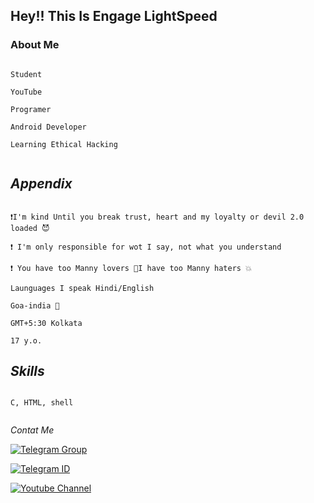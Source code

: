 ## Hey!! This Is Engage LightSpeed

### About Me
```

Student 

YouTube

Programer

Android Developer

Learning Ethical Hacking


```
## *Appendix*
```

❗I'm kind Until you break trust, heart and my loyalty or devil 2.0 loaded 😈

❗ I'm only responsible for wot I say, not what you understand  

❗ You have too Manny lovers 🤍I have too Manny haters 💥

Launguages I speak Hindi/English

Goa-india 🤍 

GMT+5:30 Kolkata

17 y.o.

 ```


##  *Skills*
```

C, HTML, shell


 ```



*Contat Me*



[![Telegram Group](https://img.shields.io/badge/Telegram%20-Group-blue)](https://telegram.me/RN10support)

[![Telegram ID](https://img.shields.io/badge/Telegram%20-ID-blue)](https://telegram.me/DrTK001)

[![Youtube Channel](https://img.shields.io/badge/YouTube-Channel-red)](https://www.youtube.com/channel/UCOnT10XSSonfD6O2OPVvJew)







```
